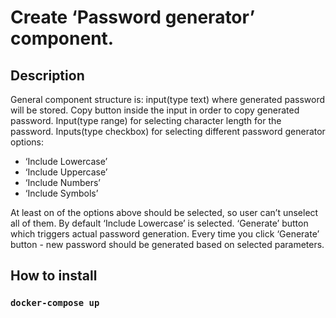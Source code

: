 # Create ‘Password generator’ component.

## Description

General component structure is: input(type text) where generated password will be stored. Copy
button inside the input in order to copy generated password. Input(type range) for selecting
character length for the password. Inputs(type checkbox) for selecting different password
generator options:
- ‘Include Lowercase’
- ‘Include Uppercase’
- ‘Include Numbers’
- ‘Include Symbols’

At least on of the options above should be selected, so user can’t unselect all of them. By
default ‘Include Lowercase’ is selected.
‘Generate’ button which triggers actual password generation.
Every time you click ‘Generate’ button - new password should be generated based on selected
parameters.


## How to install

### `docker-compose up`